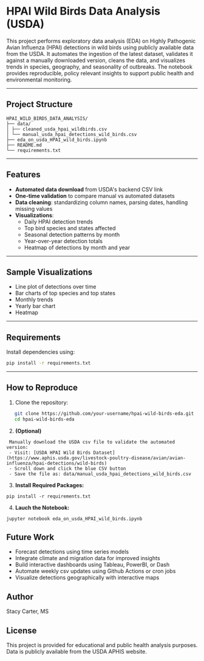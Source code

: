 # HPAI Wild Birds Data Analysis (USDA)

This project performs exploratory data analysis (EDA) on Highly Pathogenic Avian Influenza (HPAI) detections in wild birds using publicly available data from the USDA. It automates the ingestion of the latest dataset, validates it against a manually downloaded version, cleans the data, and visualizes trends in species, geography, and seasonality of outbreaks. The notebook provides reproducible, policy relevant insights to support public health and environmental monitoring.

---

## Project Structure
```
HPAI_WILD_BIRDS_DATA_ANALYSIS/
├── data/
│ ├── cleaned_usda_hpai_wildbirds.csv
│ └── manual_usda_hpai_detections_wild_birds.csv
├── eda_on_usda_HPAI_wild_birds.ipynb
├── README.md
└── requirements.txt
```
---

## Features

- **Automated data download** from USDA's backend CSV link
- **One-time validation** to compare manual vs automated datasets
- **Data cleaning**: standardizing column names, parsing dates, handling missing values
- **Visualizations**:
  - Daily HPAI detection trends
  - Top bird species and states affected
  - Seasonal detection patterns by month
  - Year-over-year detection totals
  - Heatmap of detections by month and year

---

## Sample Visualizations

- Line plot of detections over time  
- Bar charts of top species and top states  
- Monthly trends  
- Yearly bar chart  
- Heatmap

---

## Requirements

Install dependencies using:

```bash
pip install -r requirements.txt
```
---

## How to Reproduce
1. Clone the repository:
```bash
   git clone https://github.com/your-username/hpai-wild-birds-eda.git
   cd hpai-wild-birds-eda
```
2. **(Optional)** 
```
 Manually download the USDA csv file to validate the automated version:
 - Visit: [USDA HPAI Wild Birds Dataset] (https://www.aphis.usda.gov/livestock-poultry-disease/avian/avian-influenza/hpai-detections/wild-birds)
 - Scroll down and click the blue CSV button
 - Save the file as: data/manual_usda_hpai_detections_wild_birds.csv
```
3. **Install Required Packages:**
```
pip install -r requirements.txt
```
4. **Lauch the Notebook:**
```
jupyter notebook eda_on_usda_HPAI_wild_birds.ipynb
```
## Future Work
- Forecast detections using time series models
- Integrate climate and migration data for improved insights
- Build interactive dashboards using Tableau, PowerBI, or Dash
- Automate weekly csv updates using Github Actions or cron jobs
- Visualize detections geographically with interactive maps
## Author
Stacy Carter, MS
## License 
This project is provided for educational and public health analysis purposes. Data is publicly available from the USDA APHIS website.





